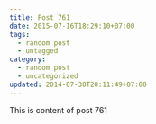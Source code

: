 ```yaml
---
title: Post 761
date: 2015-07-16T18:29:10+07:00
tags:
  - random post
  - untagged
category:
  - random post
  - uncategorized
updated: 2014-07-30T20:11:49+07:00
---
```

This is content of post 761